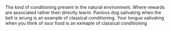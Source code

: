 The kind of conditioning present in the natural environment. Where rewards are associated rather then directly learnt. Pavlovs dog salivating when the bell is wrung is an example of classical conditioning. Your tongue salivating when you think of sour food is an exmaple of classical conditioning